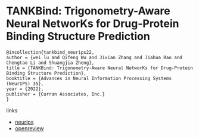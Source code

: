 # TANKBind: Trigonometry-Aware Neural NetworKs for Drug-Protein Binding Structure Prediction

```
@incollection{tankbind_neurips22,
author = {wei lu and Qifeng Wu and Jixian Zhang and Jiahua Rao and Chengtao Li and Shuangjia Zheng},
title = {TANKBind: Trigonometry-Aware Neural NetworKs for Drug-Protein Binding Structure Prediction},
booktitle = {Advances in Neural Information Processing Systems (NeurIPS) 35},
year = {2022},
publisher = {Curran Associates, Inc.}
}
```

links
- [neurips](https://nips.cc/Conferences/2022/Schedule?showEvent=54430)
- [openreview](https://openreview.net/forum?id=MSBDFwGYwwt)
